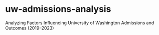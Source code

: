 # uw-admissions-analysis
Analyzing Factors Influencing University of Washington Admissions and Outcomes (2019–2023)
